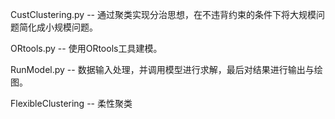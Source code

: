 CustClustering.py -- 通过聚类实现分治思想，在不违背约束的条件下将大规模问题简化成小规模问题。

ORtools.py -- 使用ORtools工具建模。

RunModel.py -- 数据输入处理，并调用模型进行求解，最后对结果进行输出与绘图。

FlexibleClustering -- 柔性聚类